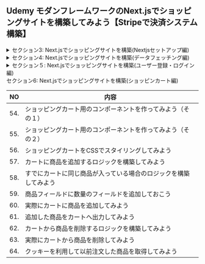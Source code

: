 ## Udemy モダンフレームワークのNext.jsでショッピングサイトを構築してみよう【Stripeで決済システム構築】

<details>
<summary>セクション3: Next.jsでショッピングサイトを構築(Nextjsセットアップ編)</summary>

| NO | 内容 |
| ---- | ---- |
| 14. | 完成品のデモ |
| 15. | Next.jsでフロントエンド用プロジェクトを作成してみよう |
| 16. | Next.jsのローカルサーバーが立ち上がるか確認しよう|
| 17. | _app.jsの中身を１から記述してみよう|
| 18. | CSSライブラリのreactstrapをインストールして使ってみよう|
| 19. | ページ共通部分のLayoutコンポーネントを作成しよう|
</details>

<details>
<summary>セクション4: Next.jsでショッピングサイトを構築(データフェッチング編)</summary>

| NO | 内容 |
| ---- | ---- |
| 20. | 【修正最新版】Strapiでバックエンド用プロジェクトを作成しよう |
| 21. | 【修正最新版】Nodeのバージョンを14.xx.xxに変更してみよう |
| 22. | レストランのデータを作成してみよう |
| 23. | レストランのデータを取得できるか確認してみよう |
| 24. | GraphQLプラグインをインストールして利用してみよう |
| 25. |  Next.jsにApolloをインストールしてみよう |
| 26. | GraphQLが使えるようにサーバー設定をしよう |
| 27. | レストラン一覧を検索・表示するページを作成しよう |
| 28. | レストランカードのコンポーネントを作成してみよう |
| 29. | レストランカードをCSSでスタイリングしよう |
| 30. | GraphQLからAPIを叩いてデータを取得してみよう |
| 31. | APIから取得したデータでHTMLを書き換えてみよう　|
| 32. | 検索欄に打ち込む値を格納する機能を追加しよう　|
| 33. | 検索バーにおけるフィルタリング機能を実装しよう |
| 34. | データ取得の失敗、ローディング時に出力する内容を追加しよう |
| 35. | 料理のデータ構造を定義してみよう |
| 36. | レストラン個別に料理データを追加しよう |
| 37. | レストラン固有のページを作成してみよう |
| 38. | レストランIDを使って個別にAPIを叩いてみよう |
| 39. | 料理データをページに出力して表示させよう |
| 40. | レストラン固有ページのレイアウトを修正しよう |
</details>

<details>
<summary>セクション５: Next.jsでショッピングサイトを構築(ユーザー登録・ログイン編)</summary>

| NO | 内容 |
| ---- | ---- |
| 41. | ユーザーアカウント登録に必要なライブラリ群をインストールしよう |
| 42. | アカウント登録用のページを作成してみよう |
| 43. | アカウント登録ページをCSSでスタイリングしよう |
| 44. | アカウント登録やログイン用のファイルを作成してみよう |
| 45. | ユーザー状態をグローバルに監視してみよう |
| 46. | 実際にアカウント登録の関数を使ってみよう(その１) |
| 47. | 実際にアカウント登録の関数を使ってみよう(その2) |
| 48. | ヘッダーのリンクをユーザー状態によって変更してみよう |
| 49. | ログイン用コンポーネントを作成してみよう |
| 50. | ユーザーログイン関数を自作してみよう |
| 51. | 実際にログインしてみよう |
| 52. | Promiseオブジェクトを使って修正をしよう |
| 53. | クッキーが残っていればそのユーザーで自動的にログインさせよう |
</details>

<summary>セクション6: Next.jsでショッピングサイトを構築(ショッピンカート編)</summary>

| NO | 内容 |
| ---- | ---- |
| 54. | ショッピングカート用のコンポーネントを作ってみよう（その１） |
| 55. | ショッピングカート用のコンポーネントを作ってみよう（その２） |
| 56. | ショッピングカートをCSSでスタイリングしてみよう |
| 57. | カートに商品を追加するロジックを構築してみよう |
| 58. | すでにカートに同じ商品が入っている場合のロジックを構築してみよう |
| 59. | 商品フィールドに数量のフィールドを追加しておこう |
| 60. | 実際にカートに商品を追加してみよう |
| 61. | 追加した商品をカートへ出力してみよう |
| 62. | カートから商品を削除するロジックを構築してみよう |
| 63. | 実際にカートから商品を削除してみよう |
| 64. | クッキーを利用して以前注文した商品を取得してみよう |
</details>